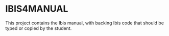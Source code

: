 # IBIS4MANUAL

This project contains the Ibis manual, with backing Ibis code that should be typed or copied by the student.


